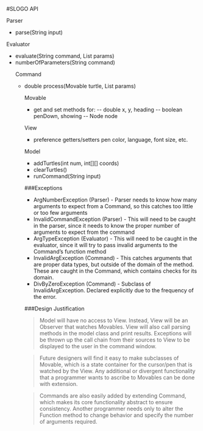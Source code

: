 #SLOGO API

Parser

- parse(String input)

Evaluator

- evaluate(String command, List<Object> params)
- numberOfParameters(String command)

Command

- double process(Movable turtle, List<Object> params)

Movable

- get and set methods for: 
-- double x, y, heading
-- boolean penDown, showing
-- Node node

View

- preference getters/setters
	pen color, language, font size, etc.

Model

- addTurtles(int num, int[][] coords)
- clearTurtles()
- runCommand(String input)

###Exceptions

- ArgNumberException (Parser) - Parser needs to know how many arguments to expect from a Command, so this catches too little or too few arguments
- InvalidCommandException (Parser) - This will need to be caught in the parser, since it needs to know the proper number of arguments to expect from the command
- ArgTypeException (Evaluator) - This will need to be caught in the evaluator, since it will try to pass invalid arguments to the Command’s function method
- InvalidArgException (Command) - This catches arguments that are proper data types, but outside of the domain of the method. These are caught in the Command, which contains checks for its domain.
- DivByZeroException (Command) - Subclass of InvalidArgException. Declared explicitly due to the frequency of the error.

###Design Justification

>Model will have no access to View. Instead, View will be an Observer that watches Movables. View will also call parsing methods in the model class and print results. Exceptions will be thrown up the call chain from their sources to View to be displayed to the user in the command window.

>Future designers will find it easy to make subclasses of Movable, which is a state container for the cursor/pen that is watched by the View. Any additional or divergent functionality that a programmer wants to ascribe to Movables can be done with extension. 

>Commands are also easily added by extending Command, which makes its core functionality abstract to ensure consistency. Another programmer needs only to alter the Function method to change behavior and specify the number of arguments required.
